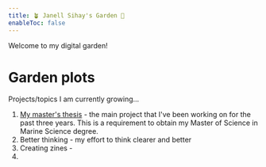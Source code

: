```yaml
---
title: 🪴 Janell Sihay's Garden 🌿
enableToc: false
---
```


Welcome to my digital garden! 

# Garden plots
Projects/topics I am currently growing...

1. [My master's thesis](notes/My%20master's%20thesis.md) - the main project that I've been working on for the past three years. This is a requirement to obtain my Master of Science in Marine Science degree.
2. Better thinking - my effort to think clearer and better
3. Creating zines - 
4. 